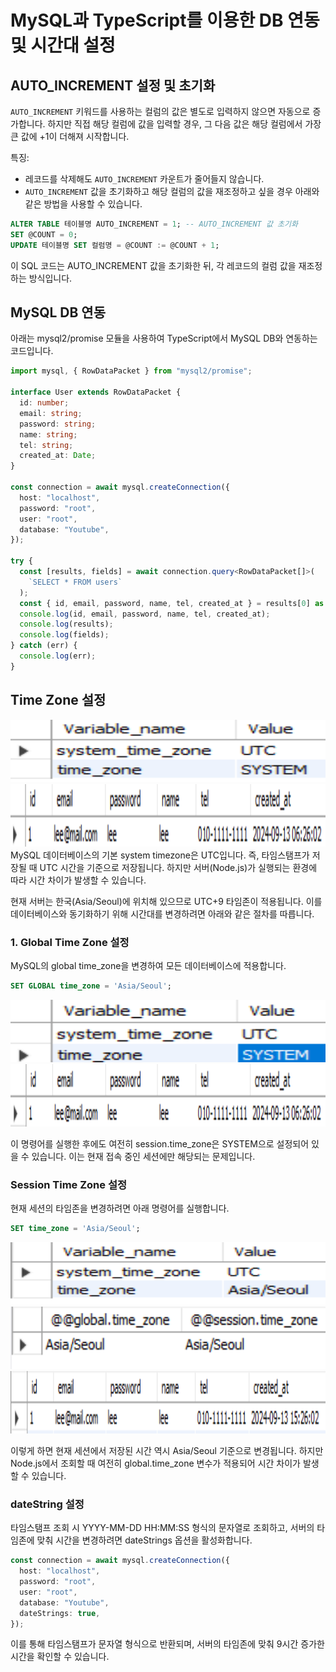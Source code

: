 # MySQL과 TypeScript를 이용한 DB 연동 및 시간대 설정

## AUTO_INCREMENT 설정 및 초기화

`AUTO_INCREMENT` 키워드를 사용하는 컬럼의 값은 별도로 입력하지 않으면 자동으로 증가합니다. 하지만 직접 해당 컬럼에 값을 입력할 경우, 그 다음 값은 해당 컬럼에서 가장 큰 값에 +1이 더해져 시작합니다.

특징:

- 레코드를 삭제해도 `AUTO_INCREMENT` 카운트가 줄어들지 않습니다.
- `AUTO_INCREMENT` 값을 초기화하고 해당 컬럼의 값을 재조정하고 싶을 경우 아래와 같은 방법을 사용할 수 있습니다.

```sql
ALTER TABLE 테이블명 AUTO_INCREMENT = 1; -- AUTO_INCREMENT 값 초기화
SET @COUNT = 0;
UPDATE 테이블명 SET 컬럼명 = @COUNT := @COUNT + 1;
```

이 SQL 코드는 AUTO_INCREMENT 값을 초기화한 뒤, 각 레코드의 컬럼 값을 재조정하는 방식입니다.

## MySQL DB 연동

아래는 mysql2/promise 모듈을 사용하여 TypeScript에서 MySQL DB와 연동하는 코드입니다.

```typescript
import mysql, { RowDataPacket } from "mysql2/promise";

interface User extends RowDataPacket {
  id: number;
  email: string;
  password: string;
  name: string;
  tel: string;
  created_at: Date;
}

const connection = await mysql.createConnection({
  host: "localhost",
  password: "root",
  user: "root",
  database: "Youtube",
});

try {
  const [results, fields] = await connection.query<RowDataPacket[]>(
    `SELECT * FROM users`
  );
  const { id, email, password, name, tel, created_at } = results[0] as User;
  console.log(id, email, password, name, tel, created_at);
  console.log(results);
  console.log(fields);
} catch (err) {
  console.log(err);
}
```

## Time Zone 설정

<img src="images/1.png" alt="alt text" width="700" height="100"/>
<img src="images/2.png" alt="alt text" width="700" height="100"/>
MySQL 데이터베이스의 기본 system timezone은 UTC입니다. 즉, 타임스탬프가 저장될 때 UTC 시간을 기준으로 저장됩니다. 하지만 서버(Node.js)가 실행되는 환경에 따라 시간 차이가 발생할 수 있습니다.

현재 서버는 한국(Asia/Seoul)에 위치해 있으므로 UTC+9 타임존이 적용됩니다. 이를 데이터베이스와 동기화하기 위해 시간대를 변경하려면 아래와 같은 절차를 따릅니다.

### 1. Global Time Zone 설정

MySQL의 global time_zone을 변경하여 모든 데이터베이스에 적용합니다.

```sql
SET GLOBAL time_zone = 'Asia/Seoul';
```

<img src="images/3.png" alt="alt text" width="700" height="100"/>
<img src="images/4.png" alt="alt text" width="700" height="100"/>

이 명령어를 실행한 후에도 여전히 session.time_zone은 SYSTEM으로 설정되어 있을 수 있습니다. 이는 현재 접속 중인 세션에만 해당되는 문제입니다.

### Session Time Zone 설정

현재 세션의 타임존을 변경하려면 아래 명령어를 실행합니다.

```sql
SET time_zone = 'Asia/Seoul';
```

<img src="images/6.png" alt="alt text" width="700" height="100"/>
<img src="images/7.png" alt="alt text" width="700" height="100"/>
<img src="images/8.png" alt="alt text" width="700" height="100"/>

이렇게 하면 현재 세션에서 저장된 시간 역시 Asia/Seoul 기준으로 변경됩니다. 하지만 Node.js에서 조회할 때 여전히 global.time_zone 변수가 적용되어 시간 차이가 발생할 수 있습니다.

### dateString 설정

타임스탬프 조회 시 YYYY-MM-DD HH:MM:SS 형식의 문자열로 조회하고, 서버의 타임존에 맞춰 시간을 변경하려면 dateStrings 옵션을 활성화합니다.

```typescript
const connection = await mysql.createConnection({
  host: "localhost",
  password: "root",
  user: "root",
  database: "Youtube",
  dateStrings: true,
});
```

이를 통해 타임스탬프가 문자열 형식으로 반환되며, 서버의 타임존에 맞춰 9시간 증가한 시간을 확인할 수 있습니다.
